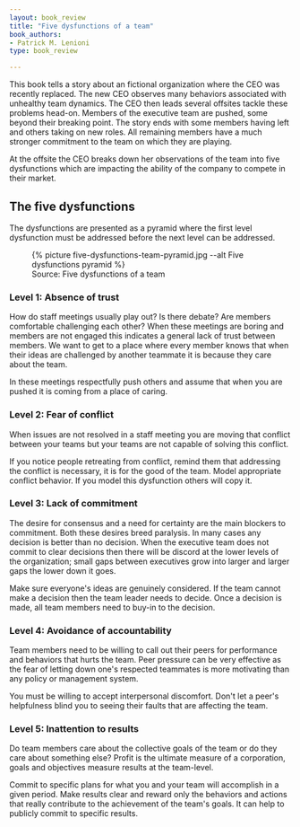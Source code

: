 ```yaml
---
layout: book_review
title: "Five dysfunctions of a team"
book_authors:
- Patrick M. Lenioni
type: book_review

---
```


This book tells a story about an fictional organization where the CEO was recently replaced. The new CEO observes many behaviors associated
with unhealthy team dynamics. The CEO then leads several offsites tackle these problems head-on. Members of the executive team are pushed,
some beyond their breaking point. The story ends with some members having left and others taking on new roles. All remaining members have
a much stronger commitment to the team on which they are playing.

At the offsite the CEO breaks down her observations of the team into five dysfunctions which are impacting the ability of the company to
compete in their market.

## The five dysfunctions

The dysfunctions are presented as a pyramid where the first level dysfunction must be addressed before the next level can be addressed.

<figure>
  {% picture five-dysfunctions-team-pyramid.jpg --alt Five dysfunctions pyramid %}

  <figcaption>
    Source: Five dysfunctions of a team
  </figcaption>
</figure>

### Level 1: Absence of trust

How do staff meetings usually play out? Is there debate? Are members comfortable challenging each other?  When these meetings are
boring and members are not engaged this indicates a general lack of trust between members. We want to get to a place where every
member knows that when their ideas are challenged by another teammate it is because they care about the team.

In these meetings respectfully push others and assume that when you are pushed it is coming from a place of caring.

### Level 2: Fear of conflict

When issues are not resolved in a staff meeting you are moving that conflict between your teams but your teams are not capable of
solving this conflict.

If you notice people retreating from conflict, remind them that addressing the conflict is necessary, it is for the good of the team.
Model appropriate conflict behavior. If you model this dysfunction others will copy it.

### Level 3: Lack of commitment

The desire for consensus and a need for certainty are the main blockers to commitment. Both these desires breed paralysis. In many cases any
decision is better than no decision. When the executive team does not commit to clear decisions then there will be discord at the lower
levels of the organization; small gaps between executives grow into larger and larger gaps the lower down it goes.

Make sure everyone's ideas are genuinely considered. If the team cannot make a decision then the team leader needs to decide. Once a
decision is made, all team members need to buy-in to the decision.

### Level 4: Avoidance of accountability

Team members need to be willing to call out their peers for performance and behaviors that hurts the team. Peer pressure can be very effective
as the fear of letting down one's respected teammates is more motivating than any policy or management system.

You must be willing to accept interpersonal discomfort. Don't let a peer's helpfulness blind you to seeing their faults that are affecting the team.

### Level 5: Inattention to results

Do team members care about the collective goals of the team or do they care about something else? Profit is the ultimate measure of a corporation,
goals and objectives measure results at the team-level.

Commit to specific plans for what you and your team will accomplish in a given period. Make results clear and reward only the behaviors and actions that
really contribute to the achievement of the team's goals. It can help to publicly commit to specific results.
